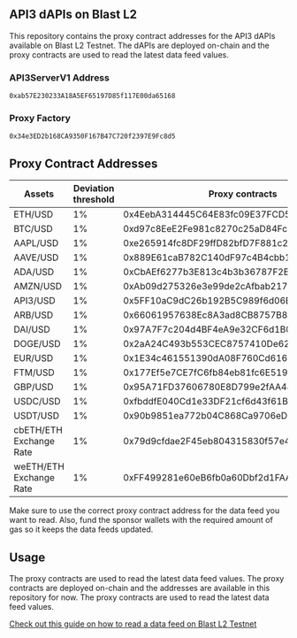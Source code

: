 ## API3 dAPIs on Blast L2

This repository contains the proxy contract addresses for the API3 dAPIs available on Blast L2 Testnet. The dAPIs are deployed on-chain and the proxy contracts are used to read the latest data feed values.

### API3ServerV1 Address
`0xab57E230233A18A5EF65197D85f117E00da65168`
### Proxy Factory
`0x34e3ED2b168CA9350F167B47C720f2397E9Fc8d5`

## Proxy Contract Addresses

| Assets | Deviation threshold | Proxy contracts | Sponsor wallets |
|--------|---------------------|-----------------|-----------------|
| ETH/USD | 1% | 0x4EebA314445C64E83fc09E37FCD558BCee9093D3 | 0xC680BcDA3b122837A0D49ba23f607b412Cd90906 |
| BTC/USD | 1% | 0xd97c8EeE2Fe981c8270c25aD84Fc7CB460344282 | 0x82D117e7AdEd3fC8A9266252899B21C843dDC4B2 |
| AAPL/USD | 1% | 0xe265914fc8DF29ffD82bfD7F881c211236d1B0A6 | 0x91E8A2033f1ce7f0138f88e01EFEAA14776387FD |
| AAVE/USD | 1% | 0x889E61caB782C140dF97c4B4cbb1470571E66AdD | 0x17EeAbF49bE81B763F88877E508584cf0A5a5eD6 |
| ADA/USD | 1% | 0xCbAEf6277b3E813c4b3b36787F2E32F0149f1D7C | 0x793Fe5f0bF4D4E4C3f05909622F1A950ae951D60 |
| AMZN/USD | 1% | 0xAb09d275326e3e99de2cAfbab217709BD3F9B840 | 0xd74eDF7043472830d93145Bd0087059c6AB317F3 |
| API3/USD | 1% | 0x5FF10aC9dC26b192B5C989f6d06B56A63804AC01 | 0xBA1817Ceb62A8dcC9d42a166b9F7CAB204656c72 |
| ARB/USD | 1% | 0x66061957638Ec8A3ad8CB8757B80fFbF8Bf83544 | 0x751114392B3Da45f24755aCd51a6E794E5Af029a |
| DAI/USD | 1% | 0x97A7F7c204d4BF4eA9e32CF6d1B043fe19cB6120 | 0xF8CbF618Bc8ff4BF78bEb744ba33380C362227Db |
| DOGE/USD | 1% | 0x2aA24C493b553CEC8757410De621728B29cB68Ea | 0x8B67b0728380fF6931cc7D4aa8ab2844A6f0B82F |
| EUR/USD | 1% | 0x1E34c461551390dA08F760Cd61690B9Dca4fd959 | 0xcdFf7651081394D54E207507647ecCcD947e6194 |
| FTM/USD | 1% | 0x177Ef5e7CE7fC6fb84eb81fc6E5197C33A014D56 | 0xc159a792f5039255534750E85F1a029c9a313da5 |
| GBP/USD | 1% | 0x95A71FD37606780E8D799e2fAA487AD5bc2333D5 | 0x4E5b812B0Ef66006C027196c11Ee448b4AE7381e |
| USDC/USD | 1% | 0xfbddfE040Cd1e33DF21cf6d43f61Bb10A1823137 | 0x2b265b6D826E8d538C3721a1B364073CB3f75234 |
| USDT/USD | 1% | 0x90b9851ea772b04C868Ca9706eD2f8f5D81A887b | 0x8Fc8f8548C2ff2D7A8a92a30ACaB3cA6a6b9F868 |
| cbETH/ETH Exchange Rate | 1% | 0x79d9cfdae2F45eb804315830f57e4E6fcf25C897 | 0x98240f9589FaebDc29BCDBd9ADe71A89CD90AE0C |
| weETH/ETH Exchange Rate | 1% | 0xFF499281e60eB6fb0a60Dbf2d1FAAD1bC4FF2b3d | 0x412F6fa9D37960d85B29CF2F96c1772a488D4dE7 |

Make sure to use the correct proxy contract address for the data feed you want to read. Also, fund the sponsor wallets with the required amount of gas so it keeps the data feeds updated.

## Usage

The proxy contracts are used to read the latest data feed values. The proxy contracts are deployed on-chain and the addresses are available in this repository for now. The proxy contracts are used to read the latest data feed values.

[Check out this guide on how to read a data feed on Blast L2 Testnet](https://docs.api3.org/guides/dapis/read-a-dapi/)
